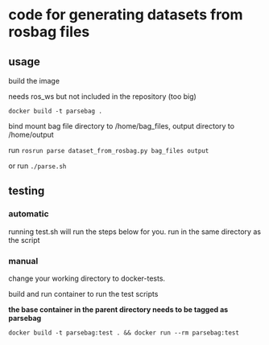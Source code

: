 # code for generating datasets from rosbag files

## usage

build the image

needs ros_ws but not included in the repository (too big)

`docker build -t parsebag .`

bind mount bag file directory to /home/bag_files, output directory to /home/output

run `rosrun parse dataset_from_rosbag.py bag_files output`

or run `./parse.sh`

## testing

### automatic
running test.sh will run the steps below for you. run in the same directory as the script

### manual
change your working directory to docker-tests.

build and run container to run the test scripts

**the base container in the parent directory needs to be tagged as parsebag**

`docker build -t parsebag:test . && docker run --rm parsebag:test`
